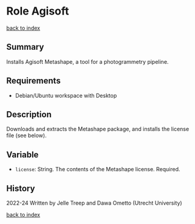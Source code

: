 # Role Agisoft
[back to index](../index.md#Playbooks)

## Summary
Installs Agisoft Metashape, a tool for a photogrammetry pipeline.

## Requirements

- Debian/Ubuntu workspace with Desktop

## Description

Downloads and extracts the Metashape package, and installs the license file (see below).

## Variable

- `license`: String. The contents of the Metashape license. Required.

## History
2022-24 Written by Jelle Treep and Dawa Ometto (Utrecht University)

[back to index](../index.md#Playbooks)
